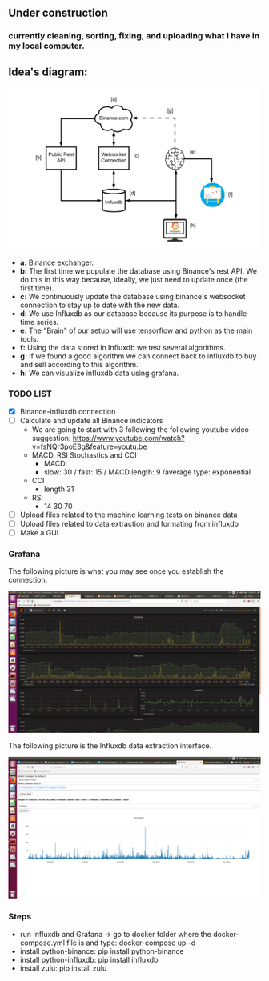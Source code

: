 ## Under construction
### currently cleaning, sorting, fixing, and uploading what I have in my local computer.
## Idea's diagram:
![title](data/images/general_diagram.png)

 - **a:** Binance exchanger.
 - **b:** The first time we populate the database using Binance's rest API. We do this in this way because, ideally, we just need to update once (the first time).
 - **c:** We continuously update the database using binance's websocket connection to stay up to date with the new data.
 - **d:** We use Influxdb as our database because its purpose is to handle time series. 
 - **e:** The "Brain" of our setup will use tensorflow and python as the main tools.
 - **f:** Using the data stored in Influxdb we test several algorithms. 
 - **g:** If we found a good algorithm we can connect back to influxdb to buy and sell according to this algorithm.
 - **h:** We can visualize influxdb data using grafana.

### TODO LIST

- [x] Binance-influxdb connection
- [ ] Calculate and update all Binance indicators
	- We are going to start with 3 following the following youtube video suggestion: https://www.youtube.com/watch?v=fsNQr3poE3g&feature=youtu.be
	- MACD, RSI Stochastics and CCI 
        - MACD:
		- slow: 30 / fast: 15 / MACD length: 9 /average type: exponential
	- CCI
		- length 31
	- RSI
		- 14 30 70
- [ ] Upload files related to the machine learning tests on binance data
- [ ] Upload files related to data extraction and formating from influxdb
- [ ] Make a GUI

### Grafana

The following picture is what you may see once you establish the connection.

![title](data/images/grafana_screenshot.png)

The following picture is the Influxdb data extraction interface.

![title](data/images/dash-example.png)


### Steps

 - run Influxdb and Grafana -> go to docker folder where the docker-compose.yml file is and type: docker-compose up -d
 - install python-binance: pip install python-binance
 - install python-influxdb: pip install influxdb
 - install zulu: pip install zulu
